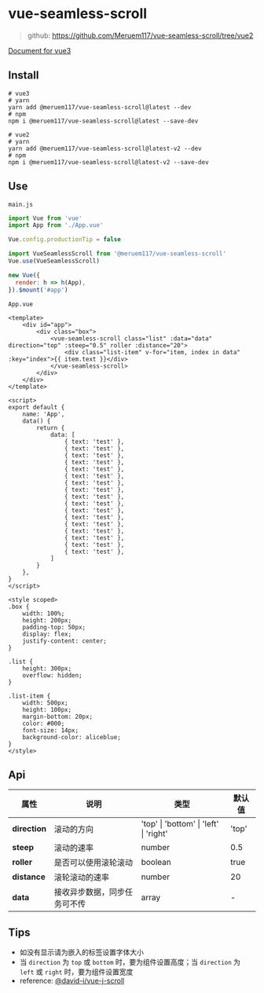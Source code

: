 # vue-seamless-scroll

> github: https://github.com/Meruem117/vue-seamless-scroll/tree/vue2



[Document for vue3](https://github.com/Meruem117/vue-seamless-scroll#readme)



## Install

```shell
# vue3
# yarn
yarn add @meruem117/vue-seamless-scroll@latest --dev
# npm
npm i @meruem117/vue-seamless-scroll@latest --save-dev

# vue2
# yarn
yarn add @meruem117/vue-seamless-scroll@latest-v2 --dev
# npm
npm i @meruem117/vue-seamless-scroll@latest-v2 --save-dev
```



## Use

`main.js`

```js
import Vue from 'vue'
import App from './App.vue'

Vue.config.productionTip = false

import VueSeamlessScroll from '@meruem117/vue-seamless-scroll'
Vue.use(VueSeamlessScroll)

new Vue({
  render: h => h(App),
}).$mount('#app')
```



`App.vue`

```vue
<template>
    <div id="app">
        <div class="box">
            <vue-seamless-scroll class="list" :data="data" direction="top" :steep="0.5" roller :distance="20">
                <div class="list-item" v-for="item, index in data" :key="index">{{ item.text }}</div>
            </vue-seamless-scroll>
        </div>
    </div>
</template>

<script>
export default {
    name: 'App',
    data() {
        return {
            data: [
                { text: 'test' },
                { text: 'test' },
                { text: 'test' },
                { text: 'test' },
                { text: 'test' },
                { text: 'test' },
                { text: 'test' },
                { text: 'test' },
                { text: 'test' },
                { text: 'test' },
                { text: 'test' },
                { text: 'test' },
                { text: 'test' },
                { text: 'test' },
                { text: 'test' },
                { text: 'test' },
                { text: 'test' },
            ]
        }
    },
}
</script>

<style scoped>
.box {
    width: 100%;
    height: 200px;
    padding-top: 50px;
    display: flex;
    justify-content: center;
}

.list {
    height: 300px;
    overflow: hidden;
}

.list-item {
    width: 500px;
    height: 100px;
    margin-bottom: 20px;
    color: #000;
    font-size: 14px;
    background-color: aliceblue;
}
</style>

```



## Api

| 属性          | 说明                         | 类型                                   | 默认值 |
| ------------- | ---------------------------- | -------------------------------------- | ------ |
| **direction** | 滚动的方向                   | 'top' \| 'bottom' \| 'left' \| 'right' | 'top'  |
| **steep**     | 滚动的速率                   | number                                 | 0.5    |
| **roller**    | 是否可以使用滚轮滚动         | boolean                                | true   |
| **distance**  | 滚轮滚动的速率               | number                                 | 20     |
| **data**      | 接收异步数据，同步任务可不传 | array                                  | -      |



## Tips

- 如没有显示请为嵌入的标签设置字体大小
- 当 `direction` 为 `top` 或 `bottom` 时，要为组件设置高度；当 `direction` 为 `left` 或 `right` 时，要为组件设置宽度
- reference: [@david-j/vue-j-scroll](https://github.com/DavidJ-0/vue-j-scroll.js)

